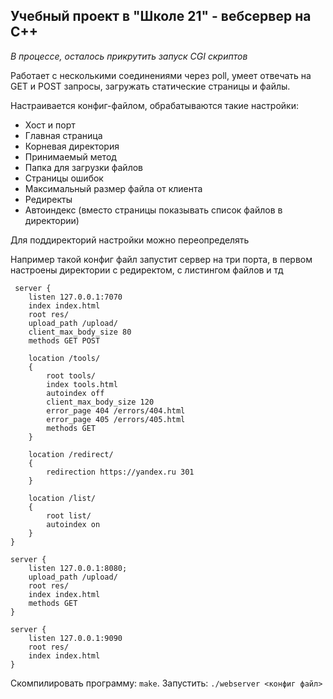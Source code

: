 ## Учебный проект в "Школе 21" - вебсервер на C++

_В процессе, осталось прикрутить запуск CGI скриптов_

Работает с несколькими соединениями через poll, умеет отвечать на GET и POST запросы, загружать статические страницы и файлы.

Настраивается конфиг-файлом, обрабатываются такие настройки:
- Хост и порт
- Главная страница
- Корневая директория
- Принимаемый метод
- Папка для загрузки файлов
- Страницы ошибок
- Максимальный размер файла от клиента
- Редиректы
- Автоиндекс (вместо страницы показывать список файлов в директории)

Для поддиректорий настройки можно переопределять

Например такой конфиг файл запустит сервер на три порта, в первом настроены директории с редиректом, с листингом файлов и тд

```
 server {
	listen 127.0.0.1:7070
	index index.html
	root res/
	upload_path /upload/
	client_max_body_size 80
	methods GET POST
	
	location /tools/
	{
		root tools/
		index tools.html
		autoindex off
		client_max_body_size 120
		error_page 404 /errors/404.html
		error_page 405 /errors/405.html
		methods GET
	}

	location /redirect/
	{
		redirection https://yandex.ru 301
	}

	location /list/
	{
		root list/
		autoindex on
	}
}

server {
	listen 127.0.0.1:8080;
	upload_path /upload/
	root res/
	index index.html
	methods GET
}

server {
	listen 127.0.0.1:9090
	root res/
	index index.html
}
```

Скомпилировать программу: `make`. Запустить: `./webserver <конфиг файл>`

